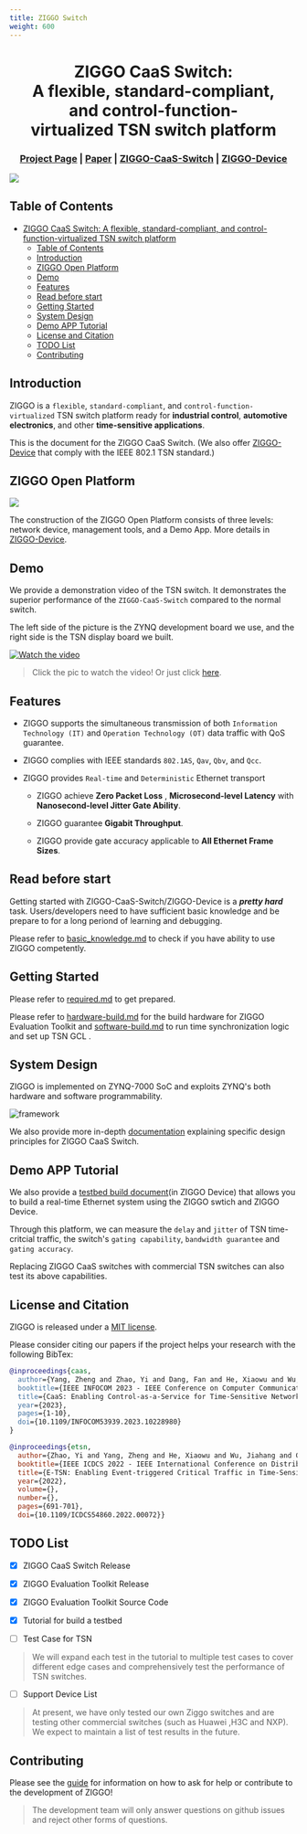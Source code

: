 ```yaml
---
title: ZIGGO Switch
weight: 600
---
```

<div align="center">

# ZIGGO CaaS Switch: A flexible, standard-compliant, and control-function-virtualized TSN switch platform

</div>

<h3 align="center">
    <a href="http://tns.thss.tsinghua.edu.cn/ziggo/">Project Page</a> |
    <a href="https://ieeexplore.ieee.org/document/10228980">Paper</a> |
    <a href="https://github.com/Horacehxw/Ziggo-CaaS-Switch">ZIGGO-CaaS-Switch</a> |
    <a href="https://github.com/Horacehxw/Ziggo-Evaluation-Toolkit">ZIGGO-Device</a>
</h3>

</h3>

![](figs/banner.jpg)

## Table of Contents

- [ZIGGO CaaS Switch: A flexible, standard-compliant, and control-function-virtualized TSN switch platform](#ziggo-caas-switch-aflexiblestandard-compliant-andcontrol-function-virtualizedtsn-switch-platform)
  - [Table of Contents](#table-of-contents)
  - [Introduction](#introduction)
  - [ZIGGO Open Platform](#ziggo-open-platform)
  - [Demo](#demo)
  - [Features](#features)
  - [Read before start](#read-before-start)
  - [Getting Started](#getting-started)
  - [System Design](#system-design)
  - [Demo APP Tutorial](#demo-app-tutorial)
  - [License and Citation](#license-and-citation)
  - [TODO List](#todo-list)
  - [Contributing](#contributing)

## Introduction

ZIGGO is a `flexible`, `standard-compliant`, and `control-function-virtualized` TSN switch platform ready for **industrial control**, **automotive electronics**, and other **time-sensitive applications**.

This is the document for the ZIGGO CaaS Switch. (We also offer [ZIGGO-Device](https://github.com/Mobisense/Ziggo-Device) that comply with the IEEE 802.1 TSN standard.) 

## ZIGGO Open Platform

![](figs/demo-app.png)

The construction of the ZIGGO Open Platform consists of three levels: network device, management tools, and a Demo App. More details in [ZIGGO-Device](https://github.com/Mobisense/Ziggo-Device).

## Demo

We provide a demonstration video of the TSN switch. It demonstrates the superior performance of the `ZIGGO-CaaS-Switch` compared to the normal switch.

The left side of the picture is the ZYNQ development board we use, and the right side is the TSN display board we built.

[![Watch the video](figs/testbed.jpg)](https://cloud.tsinghua.edu.cn/f/b307da6840d84e5f9ff1/)

> Click the pic to watch the video! Or just click [here](https://cloud.tsinghua.edu.cn/f/b307da6840d84e5f9ff1/).

## Features

* ZIGGO supports the simultaneous transmission of both `Information Technology (IT)` and `Operation Technology (OT)` data traffic with QoS guarantee.

* ZIGGO complies with IEEE standards `802.1AS`, `Qav`, `Qbv`, and `Qcc`.

* ZIGGO provides `Real-time` and `Deterministic` Ethernet transport
  
  * ZIGGO achieve **Zero Packet Loss** , **Microsecond-level Latency** with **Nanosecond-level Jitter Gate Ability**.
  
  * ZIGGO guarantee **Gigabit Throughput**.
  
  * ZIGGO provide gate accuracy applicable to **All Ethernet Frame Sizes**.

## Read before start

Getting started with ZIGGO-CaaS-Switch/ZIGGO-Device is a ***pretty hard*** task. Users/developers need to have sufficient basic knowledge and be prepare to for a long periond of learning and debugging.

Please refer to [basic_knowledge.md](/ziggo_book/docs/switch/basic_knowledge/) to check if you have ability to use ZIGGO competently. 

## Getting Started

Please refer to [required.md](/ziggo_book/docs/switch/require/)  to  get prepared.

Please refer to [hardware-build.md](/ziggo_book/docs/switch/hardware-build/) for the build hardware for ZIGGO Evaluation Toolkit and [software-build.md](/ziggo_book/docs/switch/software-build/) to run time synchronization logic and set up TSN GCL .

## System Design

ZIGGO is implemented on ZYNQ-7000 SoC and exploits ZYNQ's both hardware and software programmability.

![framework](figs/framework.jpg)

We also provide more in-depth [documentation](/ziggo_book/docs/switch/system-design/) explaining specific design principles for ZIGGO CaaS Switch.

## Demo APP Tutorial

We also provide a [testbed build document](/ziggo_book/docs/device/testbed/)(in ZIGGO Device) that allows you to build a real-time Ethernet system using the ZIGGO swtich and ZIGGO Device.

Through this platform, we can measure the `delay` and `jitter` of TSN time-critcial traffic, the switch's `gating capability`, `bandwidth guarantee` and `gating accuracy`.

Replacing ZIGGO CaaS switches with commercial TSN switches can also test its above capabilities.

## License and Citation

ZIGGO is released under a [MIT license](https://github.com/MobiSense/Ziggo-CaaS-Switch/blob/main/LICENSE.txt). 

Please consider citing our papers if the project helps your research with the following BibTex:

```bibtex
@inproceedings{caas,
  author={Yang, Zheng and Zhao, Yi and Dang, Fan and He, Xiaowu and Wu, Jiahang and Cao, Hao and Wang, Zeyu and Liu, Yunhao},
  booktitle={IEEE INFOCOM 2023 - IEEE Conference on Computer Communications},
  title={CaaS: Enabling Control-as-a-Service for Time-Sensitive Networking},
  year={2023},
  pages={1-10},
  doi={10.1109/INFOCOM53939.2023.10228980}
}
```

```bibtex
@inproceedings{etsn,
  author={Zhao, Yi and Yang, Zheng and He, Xiaowu and Wu, Jiahang and Cao, Hao and Dong, Liang and Dang, Fan and Liu, Yunhao},
  booktitle={IEEE ICDCS 2022 - IEEE International Conference on Distributed Computing Systems}, 
  title={E-TSN: Enabling Event-triggered Critical Traffic in Time-Sensitive Networking for Industrial Applications}, 
  year={2022},
  volume={},
  number={},
  pages={691-701},
  doi={10.1109/ICDCS54860.2022.00072}}
```

## TODO List

- [x] ZIGGO CaaS Switch Release

- [x] ZIGGO Evaluation Toolkit Release

- [x] ZIGGO Evaluation Toolkit Source Code

- [x] Tutorial for build a testbed

- [ ] Test Case for TSN

> We will expand each test in the tutorial to multiple test cases to cover different edge cases and comprehensively test the performance of TSN switches.

- [ ] Support Device List

> At present, we have only tested our own Ziggo switches and are testing other commercial switches (such as Huawei ,H3C and NXP). We expect to maintain a list of test results in the future.

## Contributing

Please see the [guide](/ziggo_book/docs/switch/contributing/) for information on how to ask for help or contribute to the development of ZIGGO!

> The development team will only answer questions on github issues and reject other forms of questions.
